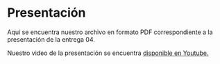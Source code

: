 # Presentación

Aquí se encuentra nuestro archivo en formato PDF correspondiente a la presentación de la entrega 04.

Nuestro video de la presentación se encuentra [disponible en Youtube.]()
